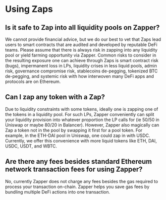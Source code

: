 # Using Zaps

## Is it safe to Zap into all liquidity pools on Zapper?
We cannot provide financial advice, but we do our best to vet that Zaps lead users to smart contracts that are audited and developed by reputable DeFi teams. Please assume that there is always risk in zapping into any liquidity pool or yield farming opportunity via Zapper. Common risks to consider in the resulting exposure one can achieve through Zaps is smart contract risk (bugs), impermanent loss in LPs, liquidity crises in less liquid pools, admin risk, governance compromise risk, stablecoins de-pegging, tokenized BTC de-pegging, and systemic risk with how interwoven many DeFi apps and protocols are on Ethereum.

## Can I zap any token with a Zap?
Due to liquidity constraints with some tokens, ideally one is zapping one of the tokens in a liquidity pool. For such LPs, Zapper conveniently can split your liquidity provision into whatever proportion the LP calls for (ie 50/50 in Uniswap or maybe 80/20 in Balancer).
However, Zapper also magically can Zap a token not in the pool by swapping it first for a pool token. For example, in the ETH-DAI pool in Uniswap, one could zap in with USDC. Currently, we offer this convenience with more liquid tokens like ETH, DAI, USDC, USDT, and WBTC.

## Are there any fees besides standard Ethereum network transaction fees for using Zapper?
No, currently Zapper does not charge any fees besides the gas required to process your transaction on-chain. Zapper helps you save gas fees by bundling multiple DeFi actions into one transaction. 
